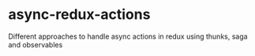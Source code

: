 # async-redux-actions
Different approaches to handle async actions in redux using thunks, saga and observables
